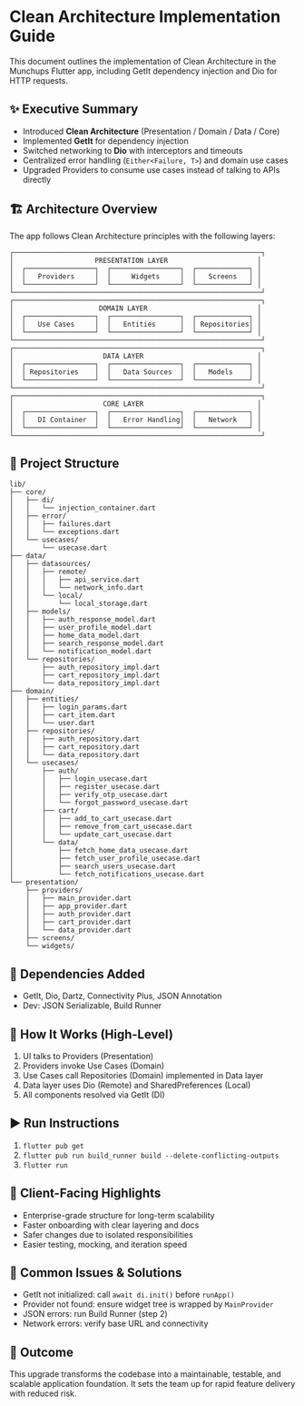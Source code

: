 # Clean Architecture Implementation Guide

This document outlines the implementation of Clean Architecture in the Munchups Flutter app, including GetIt dependency injection and Dio for HTTP requests.

## ✨ Executive Summary
- Introduced **Clean Architecture** (Presentation / Domain / Data / Core)
- Implemented **GetIt** for dependency injection
- Switched networking to **Dio** with interceptors and timeouts
- Centralized error handling (`Either<Failure, T>`) and domain use cases
- Upgraded Providers to consume use cases instead of talking to APIs directly

## 🏗️ **Architecture Overview**

The app follows Clean Architecture principles with the following layers:

```
┌─────────────────────────────────────────────────────────────┐
│                    PRESENTATION LAYER                      │
│  ┌─────────────────┐  ┌─────────────────┐  ┌─────────────┐ │
│  │   Providers     │  │     Widgets     │  │   Screens   │ │
│  └─────────────────┘  └─────────────────┘  └─────────────┘ │
└─────────────────────────────────────────────────────────────┘
┌─────────────────────────────────────────────────────────────┐
│                     DOMAIN LAYER                           │
│  ┌─────────────────┐  ┌─────────────────┐  ┌─────────────┐ │
│  │   Use Cases     │  │   Entities      │  │ Repositories│ │
│  └─────────────────┘  └─────────────────┘  └─────────────┘ │
└─────────────────────────────────────────────────────────────┘
┌─────────────────────────────────────────────────────────────┐
│                      DATA LAYER                            │
│  ┌─────────────────┐  ┌─────────────────┐  ┌─────────────┐ │
│  │ Repositories    │  │   Data Sources  │  │   Models    │ │
│  └─────────────────┘  └─────────────────┘  └─────────────┘ │
└─────────────────────────────────────────────────────────────┘
┌─────────────────────────────────────────────────────────────┐
│                      CORE LAYER                            │
│  ┌─────────────────┐  ┌─────────────────┐  ┌─────────────┐ │
│  │   DI Container  │  │   Error Handling│  │   Network   │ │
│  └─────────────────┘  └─────────────────┘  └─────────────┘ │
└─────────────────────────────────────────────────────────────┘
```

## 📁 **Project Structure**

```
lib/
├── core/
│   ├── di/
│   │   └── injection_container.dart
│   ├── error/
│   │   ├── failures.dart
│   │   └── exceptions.dart
│   └── usecases/
│       └── usecase.dart
├── data/
│   ├── datasources/
│   │   ├── remote/
│   │   │   ├── api_service.dart
│   │   │   └── network_info.dart
│   │   └── local/
│   │       └── local_storage.dart
│   ├── models/
│   │   ├── auth_response_model.dart
│   │   ├── user_profile_model.dart
│   │   ├── home_data_model.dart
│   │   ├── search_response_model.dart
│   │   └── notification_model.dart
│   └── repositories/
│       ├── auth_repository_impl.dart
│       ├── cart_repository_impl.dart
│       └── data_repository_impl.dart
├── domain/
│   ├── entities/
│   │   ├── login_params.dart
│   │   ├── cart_item.dart
│   │   └── user.dart
│   ├── repositories/
│   │   ├── auth_repository.dart
│   │   ├── cart_repository.dart
│   │   └── data_repository.dart
│   └── usecases/
│       ├── auth/
│       │   ├── login_usecase.dart
│       │   ├── register_usecase.dart
│       │   ├── verify_otp_usecase.dart
│       │   └── forgot_password_usecase.dart
│       ├── cart/
│       │   ├── add_to_cart_usecase.dart
│       │   ├── remove_from_cart_usecase.dart
│       │   └── update_cart_usecase.dart
│       └── data/
│           ├── fetch_home_data_usecase.dart
│           ├── fetch_user_profile_usecase.dart
│           ├── search_users_usecase.dart
│           └── fetch_notifications_usecase.dart
└── presentation/
    ├── providers/
    │   ├── main_provider.dart
    │   ├── app_provider.dart
    │   ├── auth_provider.dart
    │   ├── cart_provider.dart
    │   └── data_provider.dart
    ├── screens/
    └── widgets/
```

## 🔧 **Dependencies Added**
- GetIt, Dio, Dartz, Connectivity Plus, JSON Annotation
- Dev: JSON Serializable, Build Runner

## 🧭 **How It Works (High-Level)**
1. UI talks to Providers (Presentation)
2. Providers invoke Use Cases (Domain)
3. Use Cases call Repositories (Domain) implemented in Data layer
4. Data layer uses Dio (Remote) and SharedPreferences (Local)
5. All components resolved via GetIt (DI)

## ▶️ Run Instructions
1. `flutter pub get`
2. `flutter pub run build_runner build --delete-conflicting-outputs`
3. `flutter run`

## 💼 Client-Facing Highlights
- Enterprise-grade structure for long-term scalability
- Faster onboarding with clear layering and docs
- Safer changes due to isolated responsibilities
- Easier testing, mocking, and iteration speed

## 🚨 Common Issues & Solutions
- GetIt not initialized: call `await di.init()` before `runApp()`
- Provider not found: ensure widget tree is wrapped by `MainProvider`
- JSON errors: run Build Runner (step 2)
- Network errors: verify base URL and connectivity

## 🎯 Outcome
This upgrade transforms the codebase into a maintainable, testable, and scalable application foundation. It sets the team up for rapid feature delivery with reduced risk.
